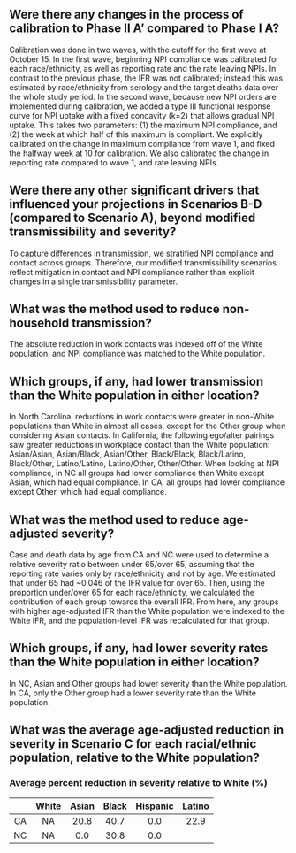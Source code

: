 ## Were there any changes in the process of calibration to Phase II A’ compared to Phase I A? 
Calibration was done in two waves, with the cutoff for the first wave at October 15. In the first wave, beginning NPI compliance was calibrated for each race/ethnicity, as well as reporting rate and the rate leaving NPIs. In contrast to the previous phase, the IFR was not calibrated; instead this was estimated by race/ethnicity from serology and the target deaths data over the whole study period. In the second wave, because new NPI orders are implemented during calibration, we added a type III functional response curve for NPI uptake with a fixed concavity (k=2) that allows gradual NPI uptake. This takes two parameters: (1) the maximum NPI compliance, and (2) the week at which half of this maximum is compliant. We explicitly calibrated on the change in maximum compliance from wave 1, and fixed the halfway week at 10 for calibration. We also calibrated the change in reporting rate compared to wave 1, and rate leaving NPIs. 

## Were there any other significant drivers that influenced your projections in Scenarios B-D (compared to Scenario A), beyond modified transmissibility and severity? 
To capture differences in transmission, we stratified NPI compliance and contact across groups. Therefore, our modified transmissibility scenarios reflect mitigation in contact and NPI compliance rather than explicit changes in a single transmissibility parameter. 

## What was the method used to reduce non-household transmission?
The absolute reduction in work contacts was indexed off of the White population, and NPI compliance was matched to the White population. 

## Which groups, if any, had lower transmission than the White population in either location?
In North Carolina, reductions in work contacts were greater in non-White populations than White in almost all cases, except for the Other group when considering Asian contacts. In California, the following ego/alter pairings saw greater reductions in workplace contact than the White population: Asian/Asian, Asian/Black, Asian/Other, Black/Black, Black/Latino, Black/Other, Latino/Latino, Latino/Other, Other/Other. When looking at NPI compliance, in NC all groups had lower compliance than White except Asian, which had equal compliance. In CA, all groups had lower compliance except Other, which had equal compliance. 

## What was the method used to reduce age-adjusted severity?
Case and death data by age from CA and NC were used to determine a relative severity ratio between under 65/over 65, assuming that the reporting rate varies only by race/ethnicity and not by age. We estimated that under 65 had ~0.046 of the IFR value for over 65. Then, using the proportion under/over 65 for each race/ethnicity, we calculated the contribution of each group towards the overall IFR. From here, any groups with higher age-adjusted IFR than the White population were indexed to the White IFR, and the population-level IFR was recalculated for that group. 

## Which groups, if any, had lower severity rates than the White population in either location? 
In NC, Asian and Other groups had lower severity than the White population. In CA, only the Other group had a lower severity rate than the White population. 

## What was the average age-adjusted reduction in severity in Scenario C for each racial/ethnic population, relative to the White population?
### Average percent reduction in severity relative to White (%)

||White|Asian|Black|Hispanic|Latino|
|:---:|:---:|:---:|:---:|:---:|:---:|
|CA| NA | 20.8 | 40.7 | 0.0 | 22.9 |
|NC| NA | 0.0 | 30.8 | 0.0 | |
